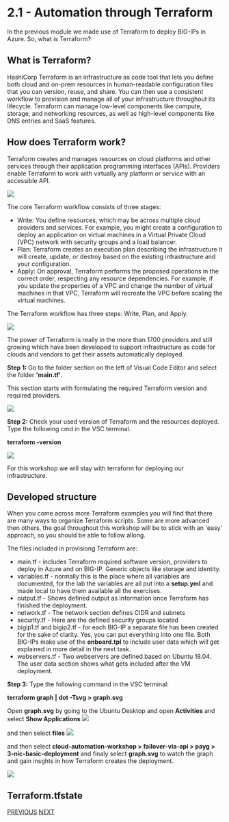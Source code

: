 # 2.1 - Automation through Terraform

In the previous module we made use of Terraform to deploy BIG-IPs in Azure. So, what is Terraform?

## What is Terraform?
HashiCorp Terraform is an infrastructure as code tool that lets you define both cloud and on-prem resources in human-readable configuration files that you can version, reuse, and share. You can then use a consistent workflow to provision and manage all of your infrastructure throughout its lifecycle. Terraform can manage low-level components like compute, storage, and networking resources, as well as high-level components like DNS entries and SaaS features.

## How does Terraform work?

Terraform creates and manages resources on cloud platforms and other services through their application programming interfaces (APIs). Providers enable Terraform to work with virtually any platform or service with an accessible API.

![](../png/module2/task2_1_p1.png)

The core Terraform workflow consists of three stages:

* Write: You define resources, which may be across multiple cloud providers and services. For example, you might create a configuration to deploy an application on virtual machines in a Virtual Private Cloud (VPC) network with security groups and a load balancer.
* Plan: Terraform creates an execution plan describing the infrastructure it will create, update, or destroy based on the existing infrastructure and your configuration.
* Apply: On approval, Terraform performs the proposed operations in the correct order, respecting any resource dependencies. For example, if you update the properties of a VPC and change the number of virtual machines in that VPC, Terraform will recreate the VPC before scaling the virtual machines.

The Terraform workflow has three steps: Write, Plan, and Apply.

![](../png/module2/task2_1_p2.png)

The power of Terraform is really in the more than 1700 providers and still growing which have been developed to support infrastructure as code for clouds and vendors to get their assets automatically deployed.

**Step 1:** Go to the folder section on the left of Visual Code Editor and select the folder **'main.tf'**.

This section starts with formulating the required Terraform version and required providers.

![](../png/module2/task2_1_p3.png)

**Step 2:** Check your used version of Terraform and the resources deployed. Type the following cmd in the VSC terminal.

**terraform -version**

![](../png/module2/task2_1_p4.png)

For this workshop we will stay with terraform for deploying our infrastructure.

## Developed structure
When you come across more Terraform examples you will find that there are many ways to organize Terraform scripts. Some are more advanced then others, the goal throughout this workshop will be to stick with an 'easy' approach, so you should be able to follow allong. 

The files included in provisiong Terraform are:
* main.tf - includes Terraform required software version, providers to deploy in Azure and on BIG-IP. Generic objects like storage and identity.
* variables.tf - normally this is the place where all variables are documented, for the lab the variables are all put into a **setup.yml** and made local to have them available all the exercises.
* output.tf - Shows defined output as information once Terraform has finished the deployment.
* network.tf - The network section defines CIDR and subnets
* security.tf - Here are the defined security groups located
* bigip1.tf and bigip2.tf - for each BIG-IP a separate file has been created for the sake of clarity. Yes, you can put everything into one file. Both BIG-IPs make use of the **onboard.tpl** to include user data which will get explained in more detail in the next task.
* webservers.tf - Two webservers are defined based on Ubuntu 18.04. The user data section shows what gets included after the VM deployment.

**Step 3:** Type the following command in the VSC terminal:

**terraform graph | dot -Tsvg > graph.svg**

Open **graph.svg** by going to the Ubuntu Desktop and open **Activities**  and select **Show Applications** ![](../png/module2/task2_1_p5.png) 

and then select  **files** ![](../png/module2/task2_1_p6.png)

and then select **cloud-automation-workshop > failover-via-api > payg > 3-nic-basic-deployment** and finaly select **graph.svg** to watch the graph and gain insghts in how Terraform creates the deployment.

![](../png/module2/task2_1_p7.png)

## Terraform.tfstate

[PREVIOUS](module_2/module_2.md)      [NEXT](module_2/task2_2.md)
